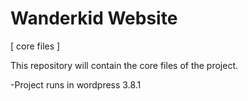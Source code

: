 Wanderkid Website
==

[ core files ]

This repository will contain the core files of the project.


-Project runs in wordpress 3.8.1

